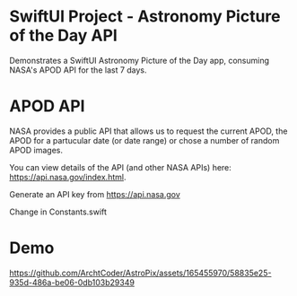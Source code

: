 # SwiftUI Project - Astronomy Picture of the Day API

Demonstrates a SwiftUI Astronomy Picture of the Day app, consuming NASA's APOD API for the last 7 days.

# APOD API

NASA provides a public API that allows us to request the current APOD, the APOD for a partucular date (or date range) or chose a number of random APOD images. 

You can view details of the API (and other NASA APIs) here: https://api.nasa.gov/index.html.

Generate an API key from https://api.nasa.gov

Change in Constants.swift

# Demo

https://github.com/ArchtCoder/AstroPix/assets/165455970/58835e25-935d-486a-be06-0db103b29349

